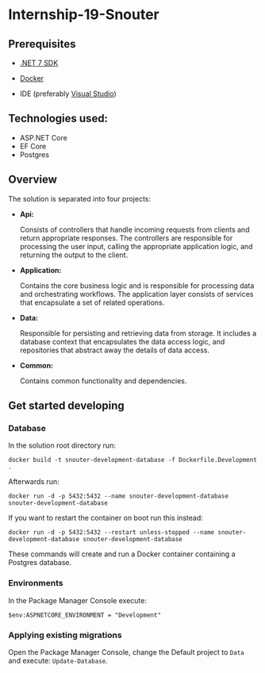 # Internship-19-Snouter

## Prerequisites

- [.NET 7 SDK](https://dotnet.microsoft.com/en-us/download/dotnet/7.0)

- [Docker](https://www.docker.com/)

- IDE (preferably [Visual Studio](https://visualstudio.microsoft.com/))

## Technologies used:

- ASP.NET Core
- EF Core
- Postgres

## Overview

The solution is separated into four projects:

- **Api:**
  
  Consists of controllers that handle incoming requests from clients and return appropriate responses. The controllers are responsible for processing the user input, calling the appropriate application logic, and returning the output to the client.

- **Application:**
  
  Contains the core business logic and is responsible for processing data and orchestrating workflows. The application layer consists of services that encapsulate a set of related operations.

- **Data:**
  
  Responsible for persisting and retrieving data from storage. It includes a database context that encapsulates the data access logic, and repositories that abstract away the details of data access.

- **Common:**

  Contains common functionality and dependencies.
  
## Get started developing

### Database

In the solution root directory run:

 `docker build -t snouter-development-database -f Dockerfile.Development .` 

Afterwards run:

`docker run -d -p 5432:5432 --name snouter-development-database snouter-development-database`

If you want to restart the container on boot run this instead:

`docker run -d -p 5432:5432 --restart unless-stopped --name snouter-development-database snouter-development-database`

These commands will create and run a Docker container containing a Postgres database.

### Environments

In the Package Manager Console execute:

`$env:ASPNETCORE_ENVIRONMENT = "Development"`

### Applying existing migrations

Open the Package Manager Console, change the Default project to `Data` and execute: `Update-Database`.
